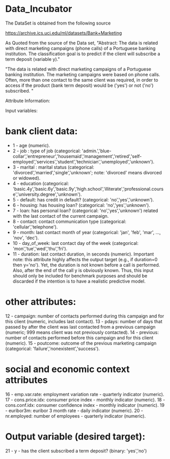 # Data_Incubator


The DataSet is obtained from the following source

https://archive.ics.uci.edu/ml/datasets/Bank+Marketing


As Quoted from the source of the Data set,
"Abstract: The data is related with direct marketing campaigns (phone calls) of a Portuguese banking institution. The classification goal is to predict if the client will subscribe a term deposit (variable y)."

"The data is related with direct marketing campaigns of a Portuguese banking institution. The marketing campaigns were based on phone calls. Often, more than one contact to the same client was required, in order to access if the product (bank term deposit) would be ('yes') or not ('no') subscribed. "


Attribute Information:

Input variables:
# bank client data:
- 1 - age (numeric).
- 2 - job : type of job (categorical: 'admin.','blue-collar','entrepreneur','housemaid','management','retired','self-employed','services','student','technician','unemployed','unknown').
- 3 - marital : marital status (categorical: 'divorced','married','single','unknown'; note: 'divorced' means divorced or widowed).
- 4 - education (categorical: 'basic.4y','basic.6y','basic.9y','high.school','illiterate','professional.course','university.degree','unknown').
- 5 - default: has credit in default? (categorical: 'no','yes','unknown').
- 6 - housing: has housing loan? (categorical: 'no','yes','unknown').
- 7 - loan: has personal loan? (categorical: 'no','yes','unknown') related with the last contact of the current campaign.
- 8 - contact: contact communication type (categorical: 'cellular','telephone'). 
- 9 - month: last contact month of year (categorical: 'jan', 'feb', 'mar', ..., 'nov', 'dec').
- 10 - day_of_week: last contact day of the week (categorical: 'mon','tue','wed','thu','fri').
- 11 - duration: last contact duration, in seconds (numeric). 
Important note: this attribute highly affects the output target (e.g., if duration=0 then y='no'). Yet, the duration is not known before a call is performed. Also, after the end of the call y is obviously known. Thus, this input should only be included for benchmark purposes and should be discarded if the intention is to have a realistic predictive model.

# other attributes:
12 - campaign: number of contacts performed during this campaign and for this client (numeric, includes last contact).
13 - pdays: number of days that passed by after the client was last contacted from a previous campaign (numeric; 999 means client was not previously contacted).
14 - previous: number of contacts performed before this campaign and for this client (numeric).
15 - poutcome: outcome of the previous marketing campaign (categorical: 'failure','nonexistent','success').

# social and economic context attributes
16 - emp.var.rate: employment variation rate - quarterly indicator (numeric).
17 - cons.price.idx: consumer price index - monthly indicator (numeric). 
18 - cons.conf.idx: consumer confidence index - monthly indicator (numeric). 
19 - euribor3m: euribor 3 month rate - daily indicator (numeric).
20 - nr.employed: number of employees - quarterly indicator (numeric).

# Output variable (desired target):
21 - y - has the client subscribed a term deposit? (binary: 'yes','no')



